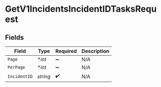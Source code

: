 # GetV1IncidentsIncidentIDTasksRequest


## Fields

| Field              | Type               | Required           | Description        |
| ------------------ | ------------------ | ------------------ | ------------------ |
| `Page`             | **int*             | :heavy_minus_sign: | N/A                |
| `PerPage`          | **int*             | :heavy_minus_sign: | N/A                |
| `IncidentID`       | *string*           | :heavy_check_mark: | N/A                |